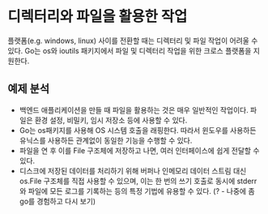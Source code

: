 # 디렉터리와 파일을 활용한 작업

플랫폼(e.g. windows, linux) 사이를 전환할 때는 디렉터리 및 파일 작업이 어려울 수 있다. Go는 os와 ioutils 패키지에서 파일 및 디렉터리 작업을 위한 크로스 플랫폼을 지원한다.

## 예제 분석

- 백엔드 애플리케이션을 만들 때 파일을 활용하는 것은 매우 일반적인 작업이다. 파일은 환경 설정, 비밀키, 임시 저장소 등에 사용할 수 있다.
- Go는 os패키지를 사용해 OS 시스템 호출을 래핑한다. 따라서 윈도우를 사용하든 유닉스를 사용하든 관계없이 동일한 기능을 수행할 수 있다.
- 파일을 연 후 이를 File 구조체에 저장하고 나면, 여러 인터페이스에 쉽게 전달할 수 있다.
- 디스크에 저장된 데이터를 처리하기 위해 버퍼나 인메모리 데이터 스트림 대신 os.File 구조체를 직접 사용할 수 있으며, 이는 한 번의 쓰기 호출로 동시에 stderr와 파일에 모든 로그를 기록하는 등의 특정 기법에 유용할 수 있다. (? - 나중에 좀 go를 경험하고 다시 보기)
